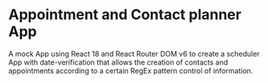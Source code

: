 # Appointment and Contact planner App

A mock App using React 18 and React Router DOM v6 to create a scheduler App with date-verification that allows the creation of contacts and appointments according to a certain RegEx pattern control of information.
